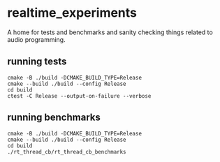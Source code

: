 # realtime_experiments
A home for tests and benchmarks and sanity checking things related to audio programming.

## running tests
```
cmake -B ./build -DCMAKE_BUILD_TYPE=Release
cmake --build ./build --config Release
cd build
ctest -C Release --output-on-failure --verbose
```

## running benchmarks
```
cmake -B ./build -DCMAKE_BUILD_TYPE=Release
cmake --build ./build --config Release
cd build
./rt_thread_cb/rt_thread_cb_benchmarks
```
